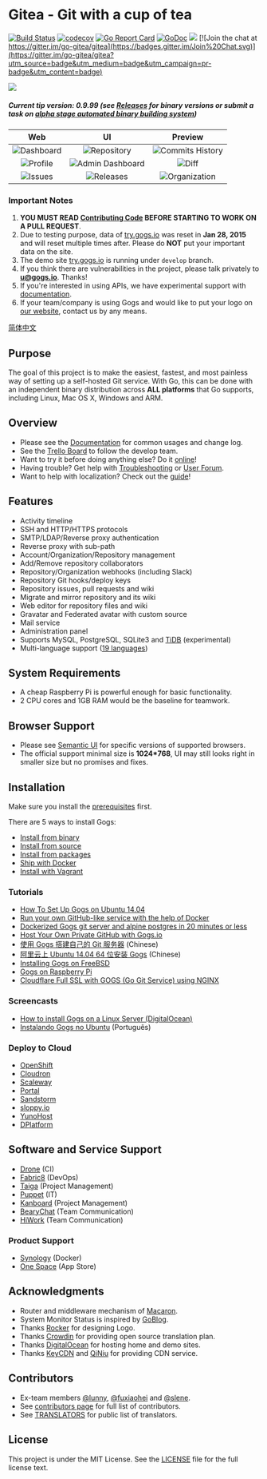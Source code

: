 # Gitea - Git with a cup of tea

[![Build Status](https://travis-ci.org/go-gitea/gitea.svg?branch=master)](https://travis-ci.org/go-gitea/gitea)
[![codecov](https://codecov.io/gh/go-gitea/gitea/branch/master/graph/badge.svg)](https://codecov.io/gh/go-gitea/gitea)
[![Go Report Card](https://goreportcard.com/badge/github.com/go-gitea/gitea)](https://goreportcard.com/report/github.com/go-gitea/gitea)
[![GoDoc](https://godoc.org/github.com/go-gitea/gitea?status.svg)](https://godoc.org/github.com/go-gitea/gitea)
[![](https://images.microbadger.com/badges/image/gitea/gitea.svg)](http://microbadger.com/images/gitea/gitea "Get your own image badge on microbadger.com")
[![Join the chat at https://gitter.im/go-gitea/gitea](https://badges.gitter.im/Join%20Chat.svg)](https://gitter.im/go-gitea/gitea?utm_source=badge&utm_medium=badge&utm_campaign=pr-badge&utm_content=badge)

![](https://github.com/go-gitea/gitea/blob/master/public/img/gogs-large-resize.png?raw=true)

##### Current tip version: 0.9.99 (see [Releases](https://github.com/go-gitea/gitea/releases) for binary versions or submit a task on [alpha stage automated binary building system](https://build.gogs.io/))

| Web | UI  | Preview  |
|:-------------:|:-------:|:-------:|
|![Dashboard](https://gogs.io/img/screenshots/1.png)|![Repository](https://gogs.io/img/screenshots/2.png)|![Commits History](https://gogs.io/img/screenshots/3.png)|
|![Profile](https://gogs.io/img/screenshots/4.png)|![Admin Dashboard](https://gogs.io/img/screenshots/5.png)|![Diff](https://gogs.io/img/screenshots/6.png)|
|![Issues](https://gogs.io/img/screenshots/7.png)|![Releases](https://gogs.io/img/screenshots/8.png)|![Organization](https://gogs.io/img/screenshots/9.png)|

### Important Notes

1. **YOU MUST READ [Contributing Code](https://github.com/go-gitea/gitea/wiki/Contributing-Code) BEFORE STARTING TO WORK ON A PULL REQUEST**.
2. Due to testing purpose, data of [try.gogs.io](https://try.gogs.io) was reset in **Jan 28, 2015** and will reset multiple times after. Please do **NOT** put your important data on the site.
3. The demo site [try.gogs.io](https://try.gogs.io) is running under `develop` branch.
4. If you think there are vulnerabilities in the project, please talk privately to **u@gogs.io**. Thanks!
5. If you're interested in using APIs, we have experimental support with [documentation](https://github.com/gogits/go-gogs-client/wiki).
6. If your team/company is using Gogs and would like to put your logo on [our website](https://gogs.io), contact us by any means.

[简体中文](README_ZH.md)

## Purpose

The goal of this project is to make the easiest, fastest, and most painless way of setting up a self-hosted Git service. With Go, this can be done with an independent binary distribution across **ALL platforms** that Go supports, including Linux, Mac OS X, Windows and ARM.

## Overview

- Please see the [Documentation](https://gogs.io/docs/intro) for common usages and change log.
- See the [Trello Board](https://trello.com/b/uxAoeLUl/gogs-go-git-service) to follow the develop team.
- Want to try it before doing anything else? Do it [online](https://try.gogs.io/gogs/gogs)!
- Having trouble? Get help with [Troubleshooting](https://gogs.io/docs/intro/troubleshooting.html) or [User Forum](https://discuss.gogs.io/).
- Want to help with localization? Check out the [guide](https://gogs.io/docs/features/i18n.html)!

## Features

- Activity timeline
- SSH and HTTP/HTTPS protocols
- SMTP/LDAP/Reverse proxy authentication
- Reverse proxy with sub-path
- Account/Organization/Repository management
- Add/Remove repository collaborators
- Repository/Organization webhooks (including Slack)
- Repository Git hooks/deploy keys
- Repository issues, pull requests and wiki
- Migrate and mirror repository and its wiki
- Web editor for repository files and wiki
- Gravatar and Federated avatar with custom source
- Mail service
- Administration panel
- Supports MySQL, PostgreSQL, SQLite3 and [TiDB](https://github.com/pingcap/tidb) (experimental)
- Multi-language support ([19 languages](https://crowdin.com/project/gogs))

## System Requirements

- A cheap Raspberry Pi is powerful enough for basic functionality.
- 2 CPU cores and 1GB RAM would be the baseline for teamwork.

## Browser Support

- Please see [Semantic UI](https://github.com/Semantic-Org/Semantic-UI#browser-support) for specific versions of supported browsers.
- The official support minimal size  is **1024*768**, UI may still looks right in smaller size but no promises and fixes.

## Installation

Make sure you install the [prerequisites](https://gogs.io/docs/installation) first.

There are 5 ways to install Gogs:

- [Install from binary](https://gogs.io/docs/installation/install_from_binary.html)
- [Install from source](https://gogs.io/docs/installation/install_from_source.html)
- [Install from packages](https://gogs.io/docs/installation/install_from_packages.html)
- [Ship with Docker](https://github.com/go-gitea/gitea/tree/master/docker)
- [Install with Vagrant](https://github.com/geerlingguy/ansible-vagrant-examples/tree/master/gogs)

### Tutorials

- [How To Set Up Gogs on Ubuntu 14.04](https://www.digitalocean.com/community/tutorials/how-to-set-up-gogs-on-ubuntu-14-04)
- [Run your own GitHub-like service with the help of Docker](http://blog.hypriot.com/post/run-your-own-github-like-service-with-docker/)
- [Dockerized Gogs git server and alpine postgres in 20 minutes or less](http://garthwaite.org/docker-gogs.html)
- [Host Your Own Private GitHub with Gogs.io](https://eladnava.com/host-your-own-private-github-with-gogs-io/)
- [使用 Gogs 搭建自己的 Git 服务器](https://mynook.info/blog/post/host-your-own-git-server-using-gogs) (Chinese)
- [阿里云上 Ubuntu 14.04 64 位安装 Gogs](http://my.oschina.net/luyao/blog/375654) (Chinese)
- [Installing Gogs on FreeBSD](https://www.codejam.info/2015/03/installing-gogs-on-freebsd.html)
- [Gogs on Raspberry Pi](http://blog.meinside.pe.kr/Gogs-on-Raspberry-Pi/)
- [Cloudflare Full SSL with GOGS (Go Git Service) using NGINX](http://www.listekconsulting.com/articles/cloudflare-full-ssl-with-gogs-go-git-service-using-nginx/)

### Screencasts

- [How to install Gogs on a Linux Server (DigitalOcean)](https://www.youtube.com/watch?v=deSfX0gqefE)
- [Instalando Gogs no Ubuntu](https://www.youtube.com/watch?v=4UkHAR1F7ZA) (Português)

### Deploy to Cloud

- [OpenShift](https://github.com/tkisme/gogs-openshift)
- [Cloudron](https://cloudron.io/appstore.html#io.gogs.cloudronapp)
- [Scaleway](https://www.scaleway.com/imagehub/gogs/)
- [Portal](https://portaldemo.xyz/cloud/)
- [Sandstorm](https://github.com/cem/gogs-sandstorm)
- [sloppy.io](https://github.com/sloppyio/quickstarters/tree/master/gogs)
- [YunoHost](https://github.com/mbugeia/gogs_ynh)
- [DPlatform](https://github.com/j8r/DPlatform)

## Software and Service Support

- [Drone](https://github.com/drone/drone) (CI)
- [Fabric8](http://fabric8.io/) (DevOps)
- [Taiga](https://taiga.io/) (Project Management)
- [Puppet](https://forge.puppetlabs.com/Siteminds/gogs) (IT)
- [Kanboard](http://kanboard.net/plugin/gogs-webhook) (Project Management)
- [BearyChat](https://bearychat.com/) (Team Communication)
- [HiWork](http://www.hiwork.cc/) (Team Communication)

### Product Support

- [Synology](https://www.synology.com) (Docker)
- [One Space](http://www.onespace.cc) (App Store)

## Acknowledgments

- Router and middleware mechanism of [Macaron](https://github.com/go-macaron/macaron).
- System Monitor Status is inspired by [GoBlog](https://github.com/fuxiaohei/goblog).
- Thanks [Rocker](http://weibo.com/rocker1989) for designing Logo.
- Thanks [Crowdin](https://crowdin.com/project/gogs) for providing open source translation plan.
- Thanks [DigitalOcean](https://www.digitalocean.com) for hosting home and demo sites.
- Thanks [KeyCDN](https://www.keycdn.com/) and [QiNiu](http://www.qiniu.com/) for providing CDN service.

## Contributors

- Ex-team members [@lunny](https://github.com/lunny), [@fuxiaohei](https://github.com/fuxiaohei) and [@slene](https://github.com/slene).
- See [contributors page](https://github.com/go-gitea/gitea/graphs/contributors) for full list of contributors.
- See [TRANSLATORS](conf/locale/TRANSLATORS) for public list of translators.

## License

This project is under the MIT License. See the [LICENSE](https://github.com/go-gitea/gitea/blob/master/LICENSE) file for the full license text.
